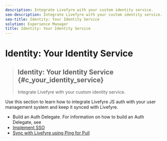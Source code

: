 ```yaml
---
description: Integrate Livefyre with your custom identity service.
seo-description: Integrate Livefyre with your custom identity service.
seo-title: Identity: Your Identity Service
solution: Experience Manager
title: Identity: Your Identity Service
---
```


# Identity: Your Identity Service


>## Identity: Your Identity Service {#c_your_identity_service}
>Integrate Livefyre with your custom identity service.

<!-- t_your_identity_service.dita -->
Use this section to learn how to integrate Livefyre JS auth with your user management system and keep it synced with Livefyre.

* Build an Auth Delegate. For information on how to build an Auth Delegate, see[](c_building_an_auth_delegate.md#c_building_an_auth_delegate)
* [Implement SSO](#c_implementing_sso)
* [Sync with Livefyre using Ping for Pull](#t_sync_with_livefyre_using_ping_for_pull)
